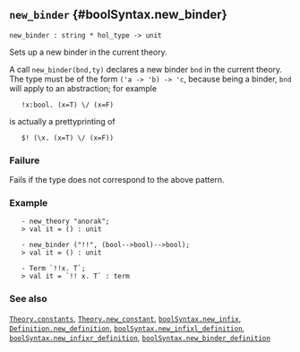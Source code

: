 ## `new_binder` {#boolSyntax.new_binder}


```
new_binder : string * hol_type -> unit
```



Sets up a new binder in the current theory.


A call `new_binder(bnd,ty)` declares a new binder `bnd` in the
current theory. The type must be of the form `('a -> 'b) -> 'c`, because
being a binder, `bnd` will apply to an abstraction; for example
    
       !x:bool. (x=T) \/ (x=F)
    
is actually a prettyprinting of
    
       $! (\x. (x=T) \/ (x=F))
    



### Failure

Fails if the type does not correspond to the above pattern.

### Example

    
       - new_theory "anorak";
       > val it = () : unit
    
       - new_binder ("!!", (bool-->bool)-->bool);
       > val it = () : unit
    
       - Term `!!x. T`;
       > val it = `!! x. T` : term
    



### See also

[`Theory.constants`](#Theory.constants), [`Theory.new_constant`](#Theory.new_constant), [`boolSyntax.new_infix`](#boolSyntax.new_infix), [`Definition.new_definition`](#Definition.new_definition), [`boolSyntax.new_infixl_definition`](#boolSyntax.new_infixl_definition), [`boolSyntax.new_infixr_definition`](#boolSyntax.new_infixr_definition), [`boolSyntax.new_binder_definition`](#boolSyntax.new_binder_definition)

